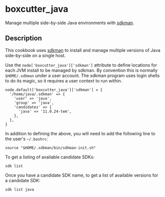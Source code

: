 #  boxcutter_java

Manage multiple side-by-side Java environments with
[sdkman](https://sdkman.io/).

## Description

This cookbook uses [sdkman](https://sdkman.io/) to install and manage multiple
versions of Java side-by-side on a single host.

Use the `node['boxcutter_java']['sdkman']` attribute to define locations for
each JVM install to be managed by sdkman. By convention this is normally
`$HOME/.sdkman` under a user account. The sdkman program uses login shells to
do its magic, so it requires a user context to run within.

```
node.default['boxcutter_java']['sdkman'] = {
  '/home/java/.sdkman' => {
    'user' => 'java',
    'group' => 'java',
    'candidates' => {
      'java' => '11.0.24-tem',
    },
  },
}
```

In addition to defining the above, you will need to add the following line to
the user's `~/.bashrc`:

```
source "$HOME/.sdkman/bin/sdkman-init.sh"
```

To get a listing of available candidate SDKs:

```
sdk list
```

Once you have a candidate SDK name, to get a list of available versions for a
candidate SDK:

```
sdk list java
```
